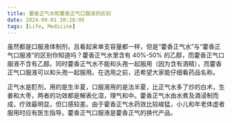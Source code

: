 ```yaml
---
title: 藿香正气水和藿香正气口服液的区别
date: 2024-09-01 20:28:05
tags: [Life, Medicine]
---
```


虽然都是口服液体制剂，且看起来单支容量都一样，但是“藿香正气水”与“藿香正气口服液”的区别你知道吗？藿香正气水里含有 40%-50% 的乙醇，而藿香正气口服液不含有乙醇。同时藿香正气水不能和头孢一起服用（因为含有酒精），而藿香正气口服液可以和头孢一起服用。在选用之前，还希望大家能仔细看药品名称。

正气水是酊剂，用的是生半夏，口服液用的是法半夏，比正气水多了炒的白术，生姜和大枣，两者的功效都是解表化湿，理气和中。藿香正气水由水煮及酒浸制而成，疗效最明显，但口感较差。由于霍香正气水药效比较峻猛，小儿和年老体虚者服用时应有医生指导。藿香正气口服液是藿香正气的换代产品。